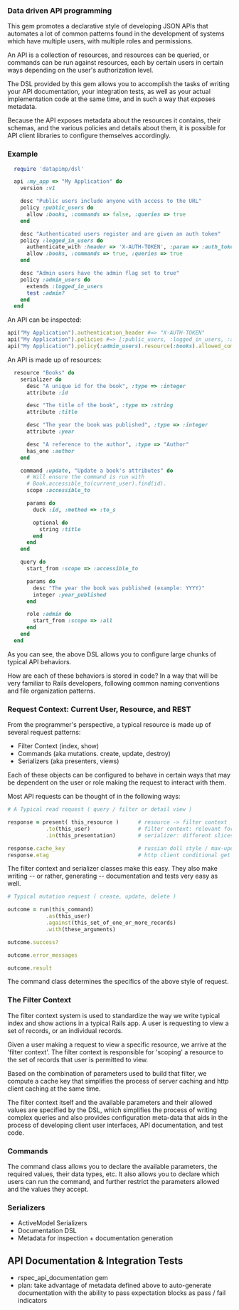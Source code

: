 ### Data driven API programming  

This gem promotes a declarative style of developing JSON APIs that automates a lot of common patterns
found in the development of systems which have multiple users, with multiple roles and permissions. 

An API is a collection of resources, and resources can be queried, or commands can be run against resources, each by certain users in certain ways depending on the user's authorization level.  

The DSL provided by this gem allows you to accomplish the tasks of writing your API documentation, your integration tests, as well as your actual implementation code at the same time, and in such a way that exposes metadata. 

Because the API exposes metadata about the resources it contains, their schemas, and the various policies and details about them, it is possible for API client libraries to configure themselves accordingly.  

### Example

```ruby
  require 'datapimp/dsl'

  api :my_app => "My Application" do
    version :v1

    desc "Public users include anyone with access to the URL"
    policy :public_users do
      allow :books, :commands => false, :queries => true
    end

    desc "Authenticated users register and are given an auth token"
    policy :logged_in_users do
      authenticate_with :header => 'X-AUTH-TOKEN', :param => :auth_token
      allow :books, :commands => true, :queries => true
    end

    desc "Admin users have the admin flag set to true"
    policy :admin_users do
      extends :logged_in_users
      test :admin?
    end
  end
```

An API can be inspected:

```ruby
api("My Application").authentication_header #=> "X-AUTH-TOKEN"
api("My Application").policies #=> [:public_users, :logged_in_users, :admin_users]
api("My Application").policy(:admin_users).resource(:books).allowed_commands #=> [:create, :update, :delete]
```

An API is made up of resources:

```ruby
  resource "Books" do
    serializer do
      desc "A unique id for the book", :type => :integer
      attribute :id

      desc "The title of the book", :type => :string
      attribute :title

      desc "The year the book was published", :type => :integer
      attribute :year

      desc "A reference to the author", :type => "Author"
      has_one :author
    end

    command :update, "Update a book's attributes" do
      # Will ensure the command is run with
      # Book.accessible_to(current_user).find(id).
      scope :accessible_to

      params do
        duck :id, :method => :to_s

        optional do
          string :title
        end
      end
    end

    query do
      start_from :scope => :accessible_to

      params do
        desc "The year the book was published (example: YYYY)"
        integer :year_published
      end

      role :admin do
        start_from :scope => :all
      end
    end
  end
```

As you can see, the above DSL allows you to configure large chunks of
typical API behaviors.  

How are each of these behaviors is stored in code? In a way that will be
very familiar to Rails developers, following common naming conventions
and file organization patterns.

### Request Context: Current User, Resource, and REST 

From the programmer's perspective, a typical resource is made up of several request patterns:

- Filter Context (index, show)
- Commands (aka mutations. create, update, destroy)
- Serializers (aka presenters, views) 

Each of these objects can be configured to behave in certain ways that may be dependent on the user or role making the request to interact with them.

Most API requests can be thought of in the following ways:

```ruby
# A Typical read request ( query / filter or detail view )

response = present( this_resource )      # resource -> filter context
            .to(this_user)               # filter context: relevant for this user
            .in(this_presentation)       # serializer: different slices / renderings

response.cache_key                       # russian doll style / max-updated-at friendly
response.etag                            # http client conditional get
```

The filter context and serializer classes make this easy.  They also
make writing -- or rather, generating -- documentation and tests very
easy as well.

```ruby
# Typical mutation request ( create, update, delete )

outcome = run(this_command)
            .as(this_user)
            .against(this_set_of_one_or_more_records)
            .with(these_arguments)

outcome.success? 

outcome.error_messages

outcome.result
```

The command class determines the specifics of the above style of
request.

### The Filter Context

The filter context system is used to standardize the way we write
typical index and show actions in a typical Rails app. A user is
requesting to view a set of records, or an individual records.

Given a user making a request to view a specific resource, we arrive at
the 'filter context'.  The filter context is responsible for 'scoping' a
resource to the set of records that user is permitted to view.  

Based on the combination of parameters used to build that filter, we
compute a cache key that simplifies the process of server caching and
http client caching at the same time.

The filter context itself and the available parameters and their allowed
values are specified by the DSL, which simplifies the process of writing
complex queries and also provides configuration meta-data that aids in
the process of developing client user interfaces, API documentation, and
test code.

### Commands

The command class allows you to declare the available parameters, the
required values, their data types, etc.  It also allows you to declare
which users can run the command, and further restrict the parameters
allowed and the values they accept.

### Serializers 

- ActiveModel Serializers
- Documentation DSL
- Metadata for inspection + documentation generation

## API Documentation & Integration Tests

- rspec_api_documentation gem
- plan: take advantage of metadata defined above to auto-generate
  documentation with the ability to pass expectation blocks as pass /
  fail indicators
